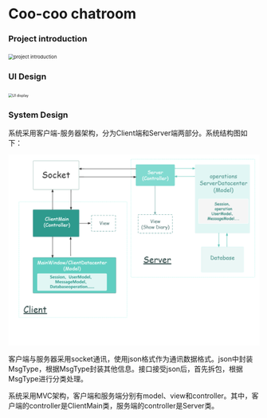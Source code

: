 # Coo-coo chatroom

### Project introduction

<img src="img/project introduction.png" alt="project introduction" style="zoom:67%;" />

### UI Design

<img src="img/UI Design.png" alt="UI display" style="zoom: 50%;" />

### System Design

系统采用客户端-服务器架构，分为Client端和Server端两部分。系统结构图如下：

<img src="img/System structure.png" alt="System structure" style="zoom: 50%;" />

客户端与服务器采用socket通讯，使用json格式作为通讯数据格式。json中封装MsgType，根据MsgType封装其他信息。接口接受json后，首先拆包，根据MsgType进行分类处理。

系统采用MVC架构，客户端和服务端分别有model、view和controller。其中，客户端的controller是ClientMain类，服务端的controller是Server类。
